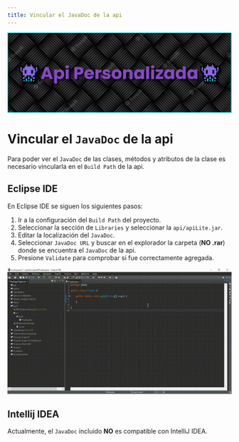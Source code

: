 ```yaml
---
title: Vincular el JavaDoc de la api
---
```


![a](/images/banner.png)

# Vincular el `JavaDoc` de la api

Para poder ver el `JavaDoc` de las clases, métodos y atributos de la clase es necesario vincularla en
el `Build Path` de la api.

## Eclipse IDE

En Eclipse IDE se siguen los siguientes pasos:

1. Ir a la configuración del `Build Path` del proyecto.
2. Seleccionar la sección de `Libraries` y seleccionar la `api/apiLite.jar`.
3. Editar la localización del `JavaDoc`.
4. Seleccionar `JavaDoc URL` y buscar en el explorador la carpeta (**NO .rar**) donde se encuentra el `JavaDoc` de la api.
5. Presione `Validate` para comprobar si fue correctamente agregada.

![a](/gifs/javadoc.gif)

## Intellij IDEA

Actualmente, el `JavaDoc` incluido **NO** es compatible con IntelliJ IDEA.
